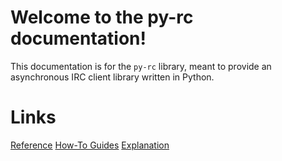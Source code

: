 # Welcome to the py-rc documentation!
This documentation is for the `py-rc` library, meant to provide an asynchronous IRC client library written in Python.

# Links
[Reference](reference.md)
[How-To Guides](how-to-guides.md)
[Explanation](explanation.md)